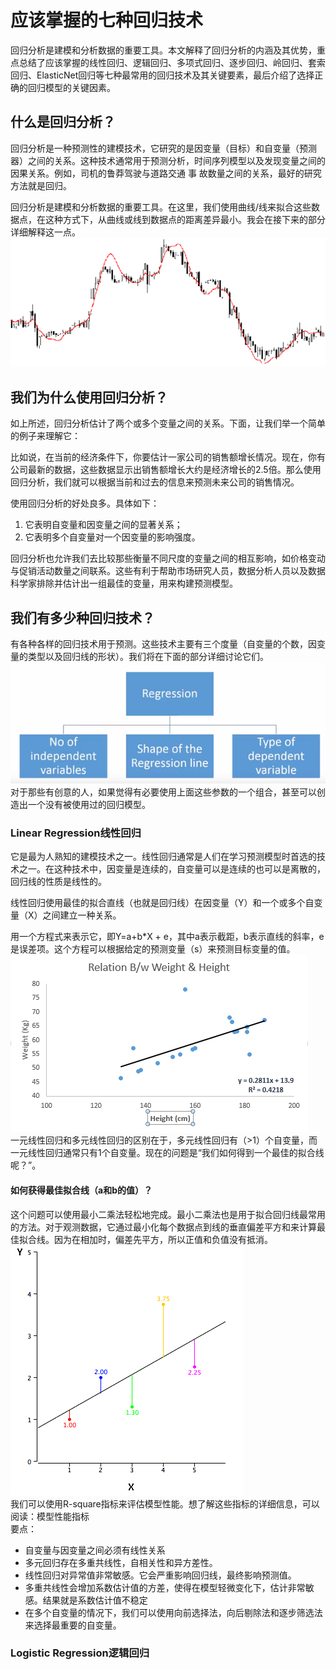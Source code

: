# 应该掌握的七种回归技术  
回归分析是建模和分析数据的重要工具。本文解释了回归分析的内涵及其优势，重点总结了应该掌握的线性回归、逻辑回归、多项式回归、逐步回归、岭回归、套索回归、ElasticNet回归等七种最常用的回归技术及其关键要素，最后介绍了选择正确的回归模型的关键因素。   

## 什么是回归分析？   
回归分析是一种预测性的建模技术，它研究的是因变量（目标）和自变量（预测器）之间的关系。这种技术通常用于预测分析，时间序列模型以及发现变量之间的因果关系。例如，司机的鲁莽驾驶与道路交通 事 故数量之间的关系，最好的研究方法就是回归。  

回归分析是建模和分析数据的重要工具。在这里，我们使用曲线/线来拟合这些数据点，在这种方式下，从曲线或线到数据点的距离差异最小。我会在接下来的部分详细解释这一点。  
![](ExternalFiles/reg1.jpg)  

## 我们为什么使用回归分析？   
如上所述，回归分析估计了两个或多个变量之间的关系。下面，让我们举一个简单的例子来理解它：   

比如说，在当前的经济条件下，你要估计一家公司的销售额增长情况。现在，你有公司最新的数据，这些数据显示出销售额增长大约是经济增长的2.5倍。那么使用回归分析，我们就可以根据当前和过去的信息来预测未来公司的销售情况。   

使用回归分析的好处良多。具体如下：   
1. 它表明自变量和因变量之间的显著关系；   
2. 它表明多个自变量对一个因变量的影响强度。   

回归分析也允许我们去比较那些衡量不同尺度的变量之间的相互影响，如价格变动与促销活动数量之间联系。这些有利于帮助市场研究人员，数据分析人员以及数据科学家排除并估计出一组最佳的变量，用来构建预测模型。  

## 我们有多少种回归技术？   
有各种各样的回归技术用于预测。这些技术主要有三个度量（自变量的个数，因变量的类型以及回归线的形状）。我们将在下面的部分详细讨论它们。   
![](ExternalFiles/reg2.jpg)  
对于那些有创意的人，如果觉得有必要使用上面这些参数的一个组合，甚至可以创造出一个没有被使用过的回归模型。  

### Linear Regression线性回归  
它是最为人熟知的建模技术之一。线性回归通常是人们在学习预测模型时首选的技术之一。在这种技术中，因变量是连续的，自变量可以是连续的也可以是离散的，回归线的性质是线性的。   

线性回归使用最佳的拟合直线（也就是回归线）在因变量（Y）和一个或多个自变量（X）之间建立一种关系。   

用一个方程式来表示它，即Y=a+b*X + e，其中a表示截距，b表示直线的斜率，e是误差项。这个方程可以根据给定的预测变量（s）来预测目标变量的值。   
![](ExternalFiles/reg3.jpg)  
一元线性回归和多元线性回归的区别在于，多元线性回归有（>1）个自变量，而一元线性回归通常只有1个自变量。现在的问题是“我们如何得到一个最佳的拟合线呢？”。   

#### 如何获得最佳拟合线（a和b的值）？   
这个问题可以使用最小二乘法轻松地完成。最小二乘法也是用于拟合回归线最常用的方法。对于观测数据，它通过最小化每个数据点到线的垂直偏差平方和来计算最佳拟合线。因为在相加时，偏差先平方，所以正值和负值没有抵消。  
![](ExternalFiles/reg4.jpg)  
我们可以使用R-square指标来评估模型性能。想了解这些指标的详细信息，可以阅读：模型性能指标  
要点：  
* 自变量与因变量之间必须有线性关系  
* 多元回归存在多重共线性，自相关性和异方差性。  
* 线性回归对异常值非常敏感。它会严重影响回归线，最终影响预测值。  
* 多重共线性会增加系数估计值的方差，使得在模型轻微变化下，估计非常敏感。结果就是系数估计值不稳定  
* 在多个自变量的情况下，我们可以使用向前选择法，向后剔除法和逐步筛选法来选择最重要的自变量。  

### Logistic Regression逻辑回归   
